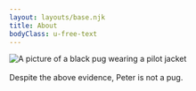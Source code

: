 ```yaml
---
layout: layouts/base.njk
title: About
bodyClass: u-free-text
---
```

![A picture of a black pug wearing a pilot jacket](/img/about.jpg)
\
\
Despite the above evidence, Peter is not a pug.
